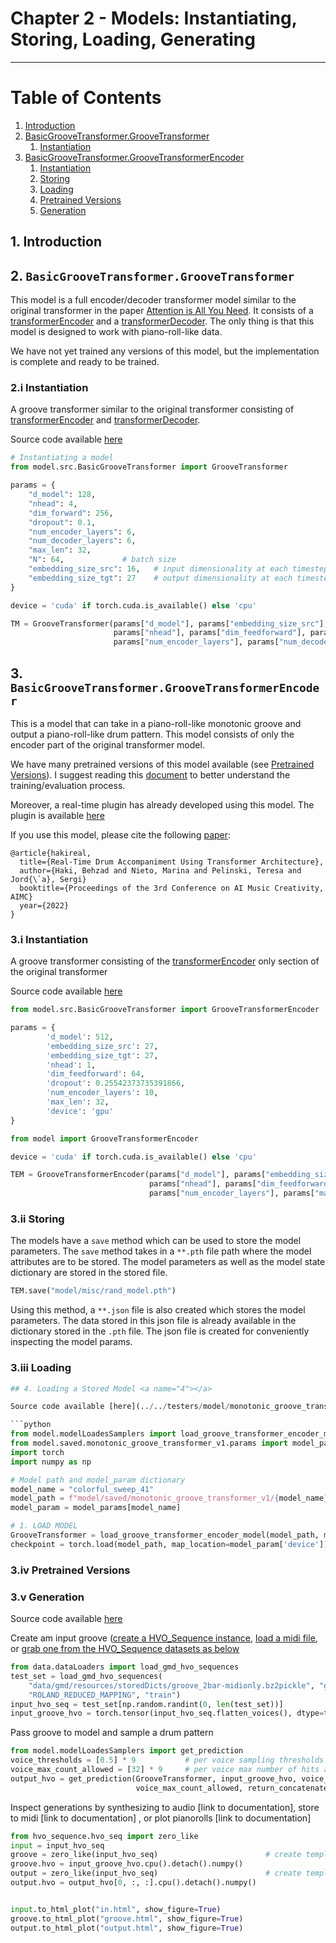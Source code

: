 # Chapter 2 - Models: Instantiating, Storing, Loading, Generating

----

# Table of Contents
1. [Introduction](#1)
2. [BasicGrooveTransformer.GrooveTransformer](#2)
   1. [Instantiation](#2_i)
3. [BasicGrooveTransformer.GrooveTransformerEncoder](#3)
   1. [Instantiation](#3_i)
   2. [Storing](#3_ii)
   3. [Loading](#3_iii)
   4. [Pretrained Versions](#3_iv)
   5. [Generation](#3_v)


## 1. Introduction <a name="1"></a>

## 2. `BasicGrooveTransformer.GrooveTransformer`  <a name="2"></a>
This model is a full encoder/decoder transformer model similar to the original transformer in the paper [Attention is All You Need](https://arxiv.org/abs/1706.03762). It consists of a [transformerEncoder](https://pytorch.org/docs/stable/generated/torch.nn.TransformerEncoder.html#torch.nn.TransformerEncoder) and a [transformerDecoder](https://pytorch.org/docs/stable/generated/torch.nn.TransformerDecoder.html#torch.nn.TransformerDecoder).
The only thing is that this model is designed to work with piano-roll-like data. 

We have not yet trained any versions of this model, but the implementation is complete and ready to be trained. 



### 2.i Instantiation <a name="2_i"></a>
A groove transformer similar to the original transformer consisting of
[transformerEncoder](https://pytorch.org/docs/stable/generated/torch.nn.TransformerEncoder.html#torch.nn.TransformerEncoder) 
and [transformerDecoder](https://pytorch.org/docs/stable/generated/torch.nn.TransformerDecoder.html#torch.nn.TransformerDecoder).

Source code available [here](../../testers/model/monotonic_groove_transformer_v1/BasicGrooveTransformer_test.py)

```python
# Instantiating a model
from model.src.BasicGrooveTransformer import GrooveTransformer

params = {
    "d_model": 128,
    "nhead": 4,
    "dim_forward": 256,
    "dropout": 0.1,
    "num_encoder_layers": 6,
    "num_decoder_layers": 6,
    "max_len": 32,
    "N": 64,             # batch size
    "embedding_size_src": 16,   # input dimensionality at each timestep
    "embedding_size_tgt": 27    # output dimensionality at each timestep
}

device = 'cuda' if torch.cuda.is_available() else 'cpu'

TM = GrooveTransformer(params["d_model"], params["embedding_size_src"], params["embedding_size_tgt"],
                       params["nhead"], params["dim_feedforward"], params["dropout"],
                       params["num_encoder_layers"], params["num_decoder_layers"], params["max_len"], device)
```

## 3. `BasicGrooveTransformer.GrooveTransformerEncoder` <a name="3"></a>
This is a model that can take in a piano-roll-like monotonic groove and output a piano-roll-like drum pattern.
This model consists of only the encoder part of the original transformer model. 

We have many pretrained versions of this model available (see [Pretrained Versions](#3_iv)). I suggest reading
this [document](https://behzadhaki.com/blog/2022/trainingGrooveTransformer/) 
to better understand the training/evaluation process.

Moreover, a real-time plugin has already developed using this model. 
The plugin is available [here](https://github.com/behzadhaki/GrooveTransformer)

If you use this model, please cite the following [paper](
https://behzadhaki.com/assets/pdf/Haki_2022__Real-Time_Drum_Accompaniment_Using_Transformer_Architecture.pdf):
```citation
@article{hakireal,
  title={Real-Time Drum Accompaniment Using Transformer Architecture},
  author={Haki, Behzad and Nieto, Marina and Pelinski, Teresa and Jord{\`a}, Sergi}
  booktitle={Proceedings of the 3rd Conference on AI Music Creativity, AIMC}
  year={2022}
}
```

### 3.i Instantiation <a name="3_i"></a>
A groove transformer consisting of the 
[transformerEncoder](https://pytorch.org/docs/stable/generated/torch.nn.TransformerEncoder.html#torch.nn.TransformerEncoder)
only section of the original transformer

Source code available [here](../../testers/model/monotonic_groove_transformer_v1/BasicGrooveTransformer_test.py)

```python
from model.src.BasicGrooveTransformer import GrooveTransformerEncoder

params = {
        'd_model': 512,
        'embedding_size_src': 27,
        'embedding_size_tgt': 27,
        'nhead': 1,
        'dim_feedforward': 64,
        'dropout': 0.25542373735391866,
        'num_encoder_layers': 10,
        'max_len': 32,
        'device': 'gpu'
}

from model import GrooveTransformerEncoder

device = 'cuda' if torch.cuda.is_available() else 'cpu'

TEM = GrooveTransformerEncoder(params["d_model"], params["embedding_size_src"], params["embedding_size_tgt"],
                               params["nhead"], params["dim_feedforward"], params["dropout"],
                               params["num_encoder_layers"], params["max_len"], device)
```

### 3.ii Storing <a name="3_ii"></a>
The models have a `save` method which can be used to store the model parameters. 
The `save` method takes in a  `**.pth` file path where the model attributes are to be stored. 
The model parameters as well as the model state dictionary are stored in the stored file.

```python
TEM.save("model/misc/rand_model.pth")
```

Using this method, a `**.json` file is also created which stores the model parameters. The data stored in 
this json file is already available in the dictionary stored in the `.pth` file. The json file is created
for conveniently inspecting the model params.

### 3.iii Loading <a name="3_iii"></a>
```python
## 4. Loading a Stored Model <a name="4"></a>

Source code available [here](../../testers/model/monotonic_groove_transformer_v1/LoaderSamplerDemo.py)

```python
from model.modelLoadesSamplers import load_groove_transformer_encoder_model
from model.saved.monotonic_groove_transformer_v1.params import model_params
import torch
import numpy as np

# Model path and model_param dictionary
model_name = "colorful_sweep_41"
model_path = f"model/saved/monotonic_groove_transformer_v1/{model_name}.model"
model_param = model_params[model_name]

# 1. LOAD MODEL
GrooveTransformer = load_groove_transformer_encoder_model(model_path, model_param)
checkpoint = torch.load(model_path, map_location=model_param['device'])
```

### 3.iv Pretrained Versions <a name="3_iv"></a>

### 3.v Generation <a name="3_v"></a>
Source code available [here](../../testers/model/monotonic_groove_transformer_v1/LoaderSamplerDemo.py)

Create am input groove ([create a HVO_Sequence instance](https://github.com/behzadhaki/GrooveTransformer/blob/main/documentation/chapter1_Data/README.md#create-a-score-),
[load a midi file](https://github.com/behzadhaki/GrooveTransformer/blob/main/documentation/chapter1_Data/README.md#load-from-midi-), 
or [grab one from the HVO_Sequence datasets as below](https://github.com/behzadhaki/GrooveTransformer/blob/main/documentation/chapter1_Data/README.md#load-from-midi-)
```python
from data.dataLoaders import load_gmd_hvo_sequences
test_set = load_gmd_hvo_sequences(
    "data/gmd/resources/storedDicts/groove_2bar-midionly.bz2pickle", "gmd", "data/dataset_json_settings/4_4_Beats_gmd.json", [4],
    "ROLAND_REDUCED_MAPPING", "train")
input_hvo_seq = test_set[np.random.randint(0, len(test_set))]
input_groove_hvo = torch.tensor(input_hvo_seq.flatten_voices(), dtype=torch.float32)
```

Pass groove to model and sample a drum pattern
```python
from model.modelLoadesSamplers import get_prediction
voice_thresholds = [0.5] * 9           # per voice sampling thresholds
voice_max_count_allowed = [32] * 9     # per voice max number of hits allowed
output_hvo = get_prediction(GrooveTransformer, input_groove_hvo, voice_thresholds,
                            voice_max_count_allowed, return_concatenated=True)
```


Inspect generations by synthesizing to audio [link to documentation], 
store to midi [link to documentation] , or plot pianorolls [link to documentation]
```python
from hvo_sequence.hvo_seq import zero_like
input = input_hvo_seq
groove = zero_like(input_hvo_seq)                        # create template for groove hvo_sequence object
groove.hvo = input_groove_hvo.cpu().detach().numpy()                     # add score
output = zero_like(input_hvo_seq)                        # create template for output hvo_sequence object
output.hvo = output_hvo[0, :, :].cpu().detach().numpy()                    # add score


input.to_html_plot("in.html", show_figure=True)
groove.to_html_plot("groove.html", show_figure=True)
output.to_html_plot("output.html", show_figure=True)
```
